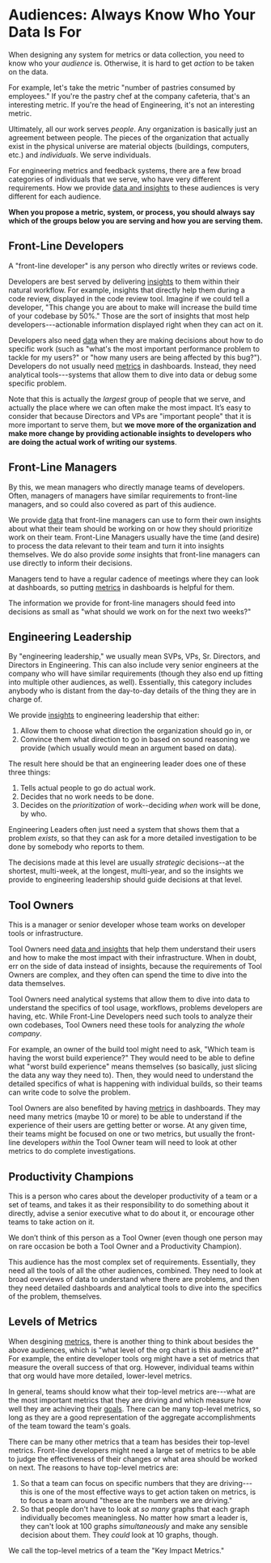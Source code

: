 # Audiences: Always Know Who Your Data Is For

When designing any system for metrics or data collection, you need to know who
your _audience_ is. Otherwise, it is hard to get _action_ to be taken on the
data.

For example, let's take the metric "number of pastries consumed by employees."
If you're the pastry chef at the company cafeteria, that's an interesting
metric. If you're the head of Engineering, it's not an interesting metric.

Ultimately, all our work serves _people_. Any organization is basically just an
agreement between people. The pieces of the organization that actually exist in
the physical universe are material objects (buildings, computers, etc.) and
_individuals_. We serve individuals.

For engineering metrics and feedback systems, there are a few broad categories
of individuals that we serve, who have very different requirements. How we
provide [data and insights](data-vs-insights.md) to these audiences is very
different for each audience.

**When you propose a metric, system, or process, you should always say which of
the groups below you are serving and how you are serving them.**

## Front-Line Developers

A "front-line developer" is any person who directly writes or reviews code.

Developers are best served by delivering [insights](data-vs-insights.md) to them
within their natural workflow. For example, insights that directly help them
during a code review, displayed in the code review tool. Imagine if we could
tell a developer, "This change you are about to make will increase the build
time of your codebase by 50%." Those are the sort of insights that most help
developers---actionable information displayed right when they can act on it.

Developers also need [data](data-vs-insights.md) when they are making decisions
about how to do specific work (such as "what's the most important performance
problem to tackle for my users?" or "how many users are being affected by this
bug?"). Developers do not usually need [metrics](goals-signals-metrics.md) in
dashboards. Instead, they need analytical tools---systems that allow them to
dive into data or debug some specific problem.

Note that this is actually the _largest_ group of people that we serve, and
actually the place where we can often make the most impact. It’s easy to
consider that because Directors and VPs are "important people" that it is more
important to serve them, but **we move more of the organization and make more
change by providing actionable insights to developers who are doing the actual
work of writing our systems**.

## Front-Line Managers

By this, we mean managers who directly manage teams of developers. Often,
managers of managers have similar requirements to front-line managers, and so
could also covered as part of this audience.

We provide [data](data-vs-insights.md) that front-line managers can use to form
their own insights about what their team should be working on or how they should
prioritize work on their team. Front-Line Managers usually have the time (and
desire) to process the data relevant to their team and turn it into insights
themselves. We do also provide _some_ insights that front-line managers can use
directly to inform their decisions.

Managers tend to have a regular cadence of meetings where they can look at
dashboards, so putting [metrics](goals-signals-metrics.md) in dashboards is
helpful for them.

The information we provide for front-line managers should feed into decisions as
small as "what should we work on for the next two weeks?"

## Engineering Leadership

By "engineering leadership," we usually mean SVPs, VPs, Sr. Directors, and
Directors in Engineering. This can also include very senior engineers at the
company who will have similar requirements (though they also end up fitting into
multiple other audiences, as well). Essentially, this category includes anybody
who is distant from the day-to-day details of the thing they are in charge of. 

We provide [insights](data-vs-insights.md) to engineering leadership that
either:

1. Allow them to choose what direction the organization should go in, or
2. Convince them what direction to go in based on sound reasoning we provide
   (which usually would mean an argument based on data). 

The result here should be that an engineering leader does one of these three
things:

1. Tells actual people to go do actual work.
2. Decides that no work needs to be done.
3. Decides on the _prioritization_ of work--deciding _when_ work will be done,
   by who.

Engineering Leaders often just need a system that shows them that a problem
_exists_, so that they can ask for a more detailed investigation to be done by
somebody who reports to them.

The decisions made at this level are usually _strategic_ decisions--at the
shortest, multi-week, at the longest, multi-year, and so the insights we provide
to engineering leadership should guide decisions at that level.

## Tool Owners

This is a manager or senior developer whose team works on developer tools or
infrastructure.

Tool Owners need [data and insights](data-vs-insights.md) that help them
understand their users and how to make the most impact with their
infrastructure. When in doubt, err on the side of data instead of insights,
because the requirements of Tool Owners are complex, and they often can spend
the time to dive into the data themselves.

Tool Owners need analytical systems that allow them to dive into data to
understand the specifics of tool usage, workflows, problems developers are
having, etc. While Front-Line Developers need such tools to analyze their own
codebases, Tool Owners need these tools for analyzing _the whole company_. 

For example, an owner of the build tool might need to ask, "Which team is having
the worst build experience?" They would need to be able to define what "worst
build experience" means themselves (so basically, just slicing the data any way
they need to). Then, they would need to understand the detailed specifics of
what is happening with individual builds, so their teams can write code to solve
the problem.

Tool Owners are also benefited by having [metrics](goals-signals-metrics.md) in
dashboards. They may need many metrics (maybe 10 or more) to be able to
understand if the experience of their users are getting better or worse. At any
given time, their teams might be focused on one or two metrics, but usually the
front-line developers _within_ the Tool Owner team will need to look at other
metrics to do complete investigations.

## Productivity Champions

This is a person who cares about the developer productivity of a team or a set
of teams, and takes it as their responsibility to do something about it
directly, advise a senior executive what to do about it, or encourage other
teams to take action on it.

We don’t think of this person as a Tool Owner (even though one person may on
rare occasion be both a Tool Owner and a Productivity Champion). 

This audience has the most complex set of requirements. Essentially, they need
all the tools of all the other audiences, combined. They need to look at broad
overviews of data to understand where there are problems, and then they need
detailed dashboards and analytical tools to dive into the specifics of the
problem, themselves.

## Levels of Metrics

When desgining [metrics](goals-signals-metrics.md), there is another thing to
think about besides the above audiences, which is "what level of the org chart
is this audience at?" For example, the entire developer tools org might have a
set of metrics that measure the overall success of that org. However, individual
teams within that org would have more detailed, lower-level metrics.

In general, teams should know what their top-level metrics are---what are the
most important metrics that they are driving and which measure how well they are
achieving their [goals](goals-signals-metrics.md). There can be many top-level
metrics, so long as they are a good representation of the aggregate
accomplishments of the team toward the team's goals. 

There can be many other metrics that a team has besides their top-level metrics.
Front-line developers might need a large set of metrics to be able to judge the
effectiveness of their changes or what area should be worked on next. The
reasons to have top-level metrics are:

1. So that a team can focus on specific numbers that they are driving---this is
   one of the most effective ways to get action taken on metrics, is to focus a
   team around "these are the numbers we are driving."
2. So that people don't have to look at _so many_ graphs that each graph
   individually becomes meaningless. No matter how smart a leader is, they can't
   look at 100 graphs _simultaneously_ and make any sensible decision about
   them. They _could_ look at 10 graphs, though.

We call the top-level metrics of a team the "Key Impact Metrics."